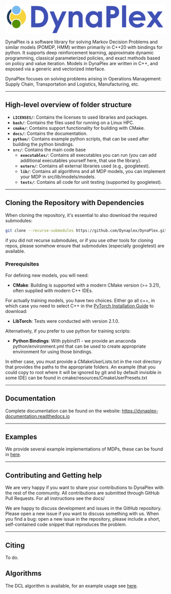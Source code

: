 ![Dynaplex logo](docs/source/assets/images/logo.png)

DynaPlex is a software library for solving Markov Decision Problems and similar models (POMDP, HMM) written primarily in C++20 with bindings for python. It supports 
deep reinforcement learning, approximate dynamic programming, classical parameterized policies, and exact methods based on policy and value iteration. Models in DynaPlex are written in C++, and exposed via a generic and vectorized interface. 

DynaPlex focuses on solving problems arising in Operations Management: Supply Chain, Transportation and Logistics, Manufacturing, etc. 

---

## High-level overview of folder structure

- **`LICENSES/`**: Contains the licenses to used libraries and packages.
- **`bash/`**: Contains the files used for running on a Linux HPC.
- **`cmake/`**: Contains support functionality for building with CMake. 
- **`docs/`**: Contains the documentation.
- **`python/`**: Contains example python scripts, that can be used after building the python bindings.
- **`src/`**: Contains the main code base
  - **`executables/`**: Contains all executables you can run (you can add additional executables yourself here, that use the library).
  - **`extern/`**: Contains all external libraries used (e.g., googletest).
  - **`lib/`**: Contains all algorithms and all MDP models, you can implement your MDP in src/lib/models/models.
  - **`tests/`**: Contains all code for unit testing (supported by googletest).

---

## Cloning the Repository with Dependencies

When cloning the repository, it's essential to also download the required submodules:

```bash
git clone --recurse-submodules https://github.com/Dynaplex/DynaPlex.git
```

if you did not recurse submodules, or if you use other tools for cloning repos, please somehow ensure that submodules (especially googletest) are available. 

### Prerequisites
For defining new models, you will need:
- **CMake**: Building is supported with a modern CMake version (>= 3.21), often supplied with modern C++ IDEs.

For actually training models, you have two choices. Either go all c++, in which case you need to select C++ in the [PyTorch Installation Guide](https://pytorch.org/get-started/locally/) to download:
- **LibTorch**: Tests were conducted with version 2.1.0.

Alternatively, if you prefer to use python for training scripts:  
- **Python Bindings**: With pybind11 - we provide an anaconda python/environment.yml that can be used to create appropriate environment for using those bindings. 

In either case, you must provide a CMakeUserLists.txt in the root directory that provides the paths to the appropriate folders. An example (that you could copy to root where it will be ignored by git and by default invisible in some IDE) can be found in cmake/resources/CmakeUserPresets.txt

---



## Documentation

Complete documentation can be found on the website: https://dynaplex-documentation.readthedocs.io

---

## Examples

We provide several example implementations of MDPs, these can be found in [here](src/lib/models/models/). 

---

## Contributing and Getting help

We are very happy if you want to share your contributions to DynaPlex with the rest of the community.
All contributions are submitted through GitHub Pull Requests. For all instructions see the docs/

We are happy to discuss development and issues in the GitHub repository. Please open a new issue if you want to discuss something with us.
When you find a bug: open a new issue in the repository, please include a short, self-contained code snippet that reproduces the problem.

---

## Citing

To do.

## Algorithms

The DCL algorithm is available, for an example usage see [here](src/executables/dcl_example/dcl_example.cpp). 
